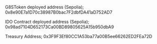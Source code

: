 G8SToken deployed address (Sepolia); 
0x8e90E7a1D70c38987B0bac7F2dbfDA41aD752AD7

IDO Contract deployed address (Sepolia);
0x98ad7104D652173Ca00BD89805625A15b950dbA9

Treasury Address;
0x3F9F3Ef80CC1A53ba77a00B5ee66262ED2FEa72D